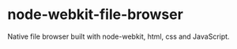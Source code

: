 node-webkit-file-browser
========================

Native file browser built with node-webkit, html, css and JavaScript.
